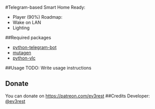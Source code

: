 #Telegram-based Smart Home
Ready:
- Player (90%)
Roadmap:
- Wake on LAN
- Lighting

##Required packages
- [python-telegram-bot](https://github.com/python-telegram-bot/python-telegram-bot)
- [mutagen](https://github.com/quodlibet/mutagen)
- [python-vlc](https://github.com/oaubert/python-vlc)

##Usage
TODO: Write usage instructions
## Donate
You can donate on https://patreon.com/ev3rest
##Credits
Developer: [@ev3rest](https://telegram.me/ev3rest)